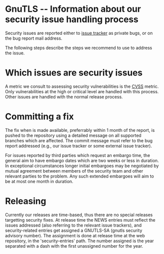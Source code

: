 # GnuTLS -- Information about our security issue handling process

 Security issues are reported either to [issue tracker](https://gitlab.com/gnutls/gnutls/issues)
as private bugs, or on the bug report mail address.

The following steps describe the steps we recommend to use to address the
issue.

# Which issues are security issues

A metric we consult to assessing security vulnerabilities is
the [CVSS](https://www.first.org/cvss) metric. Only vulnerabilities
at the high or critical level are handled with this process. Other
issues are handled with the normal release process.

# Committing a fix

The fix when is made available, preferrably within 1 month of the report,
is pushed to the repository using a detailed message on all supported
branches which are affected. The commit message must refer to the bug
report addressed (e.g., our issue tracker or some external issue tracker).

For issues reported by third parties which request an embargo time, the
general aim to have embargo dates which are two weeks or less in duration.
In exceptional circumstances longer initial embargoes may be negotiated by
mutual agreement between members of the security team and other relevant
parties to the problem. Any such extended embargoes will aim to be at most
one month in duration.

# Releasing

Currently our releases are time-based, thus there are no special releases
targetting security fixes. At release time the NEWS entries must reflect
the issues addressed (also referring to the relevant issue trackers), and
security-related entries get assigned a GNUTLS-SA (gnutls security advisory
number). The assignment is done at release time at the web repository, in
the 'security-entries' path. The number assigned is the year separated
with a dash with the first unassigned number for the year.

